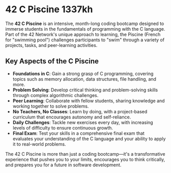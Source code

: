 # 42 C Piscine 1337kh

The **42 C Piscine** is an intensive, month-long coding bootcamp designed to immerse students in the fundamentals of programming with the C language. Part of the 42 Network's unique approach to learning, the Piscine (French for "swimming pool") challenges participants to "swim" through a variety of projects, tasks, and peer-learning activities.

## Key Aspects of the C Piscine

- **Foundations in C**: Gain a strong grasp of C programming, covering topics such as memory allocation, data structures, file handling, and more.
- **Problem Solving**: Develop critical thinking and problem-solving skills through complex algorithmic challenges.
- **Peer Learning**: Collaborate with fellow students, sharing knowledge and working together to solve problems.
- **No Teachers, No Classes**: Learn by doing, with a project-based curriculum that encourages autonomy and self-reliance.
- **Daily Challenges**: Tackle new exercises every day, with increasing levels of difficulty to ensure continuous growth.
- **Final Exam**: Test your skills in a comprehensive final exam that evaluates your understanding of the C language and your ability to apply it to real-world problems.

The 42 C Piscine is more than just a coding bootcamp—it's a transformative experience that pushes you to your limits, encourages you to think critically, and prepares you for a future in software development.
